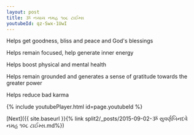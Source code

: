 ```yaml
---
layout: post
title: ૐ નયાય નમહ ૧૦૮ ટાઈમ્સ
youtubeId: qz-Swx-1UwI
---
```

 
 
Helps get goodness, bliss and peace and God's blessings
 
Helps remain focused, help generate inner energy 
 
Helps boost physical and mental health 
 
Helps remain grounded and generates a sense of gratitude towards the greater power 
 
Helps reduce bad karma
 
 
 
 


{% include youtubePlayer.html id=page.youtubeId %}
 
[Next]({{ site.baseurl }}{% link  split2/_posts/2015-09-02-ૐ સુવર્ણબિનદવે નમહ  ૧૦૮ ટાઈમ્સ.md%})
 
